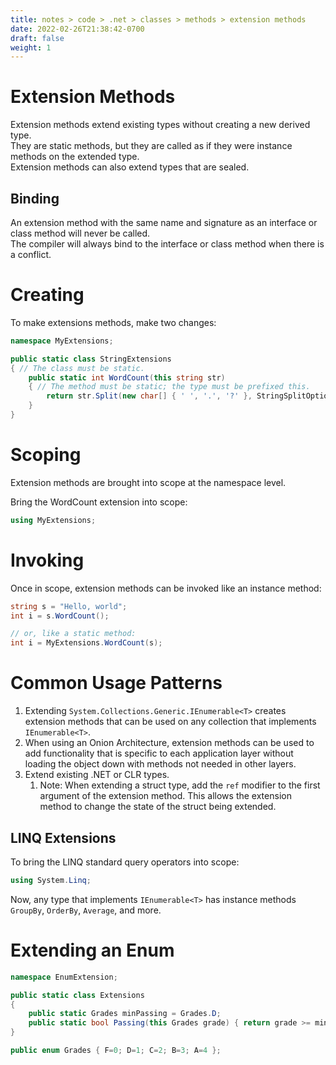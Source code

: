 ```yaml
---
title: notes > code > .net > classes > methods > extension methods
date: 2022-02-26T21:38:42-0700
draft: false
weight: 1
---
```

# Extension Methods
Extension methods extend existing types without creating a new derived type.  
They are static methods, but they are called as if they were instance methods on the extended type.  
Extension methods can also extend types that are sealed.  

## Binding
An extension method with the same name and signature as an interface or class method will never be called.  
The compiler will always bind to the interface or class method when there is a conflict.  

# Creating
To make extensions methods, make two changes:
```cs
namespace MyExtensions;

public static class StringExtensions 
{ // The class must be static.
    public static int WordCount(this string str) 
    { // The method must be static; the type must be prefixed this.
        return str.Split(new char[] { ' ', '.', '?' }, StringSplitOptions.RemoveEmptyEntries).Length;
    }
}
```
# Scoping
Extension methods are brought into scope at the namespace level.

Bring the WordCount extension into scope:
```cs
using MyExtensions;
```

# Invoking
Once in scope, extension methods can be invoked like an instance method:
```cs
string s = "Hello, world";
int i = s.WordCount();

// or, like a static method:
int i = MyExtensions.WordCount(s);
```

# Common Usage Patterns
1.  Extending `System.Collections.Generic.IEnumerable<T>` creates extension methods that can be used on any collection that implements `IEnumerable<T>`.
2.  When using an Onion Architecture, extension methods can be used to add functionality that is specific to each application layer without loading the object down with methods not needed in other layers.
3.  Extend existing .NET or CLR types.
    1.  Note: When extending a struct type, add the `ref` modifier to the first argument of the extension method. This allows the extension method to change the state of the struct being extended.

## LINQ Extensions
To bring the LINQ standard query operators into scope:
```cs
using System.Linq;
```
Now, any type that implements `IEnumerable<T>` has instance methods `GroupBy`, `OrderBy`, `Average`, and more.

# Extending an Enum
```cs
namespace EnumExtension;

public static class Extensions 
{
    public static Grades minPassing = Grades.D;
    public static bool Passing(this Grades grade) { return grade >= minPassing; }
}

public enum Grades { F=0; D=1; C=2; B=3; A=4 };
```
